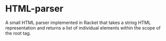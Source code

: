 HTML-parser
============
A small HTML parser implemented in Racket that takes a string HTML representation and returns a list of individual elements within the scope of the root tag.
